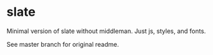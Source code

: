 # slate

Minimal version of slate without middleman. Just js, styles, and fonts. 

See master branch for original readme.
